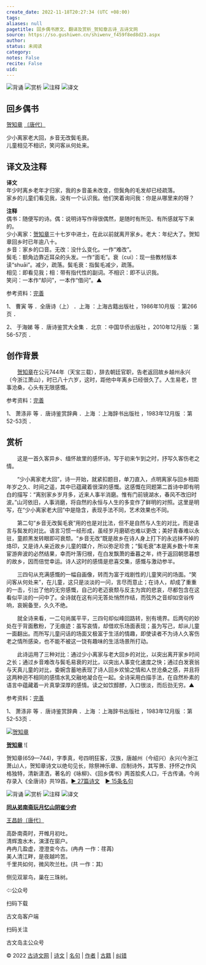 ```yaml
---
create_date: 2022-11-18T20:27:34 (UTC +08:00)
tags: 
aliases: null
pagetitle: 回乡偶书原文、翻译及赏析_贺知章古诗_古诗文网
source: https://so.gushiwen.cn/shiwenv_f459f8ed8d23.aspx
author: 
status: 未阅读
category: 
notes: False
recite: False
uid: 
---
```


![背诵](https://song.gushiwen.cn/siteimg/bei-pic.png) ![赏析](https://song.gushiwen.cn/siteimg/shang-pic.png) ![注释](https://song.gushiwen.cn/siteimg/zhu-pic.png) ![译文](https://song.gushiwen.cn/siteimg/yi-pic.png)

## 回乡偶书

[贺知章](https://so.gushiwen.cn/authorv_79e0e9d1f260.aspx) [〔唐代〕](https://so.gushiwen.cn/shiwens/default.aspx?cstr=%e5%94%90%e4%bb%a3)

少小离家老大回，乡音无改鬓毛衰。  
儿童相见不相识，笑问客从何处来。

## 译文及注释



**译文**  
年少时离乡老年才归家，我的乡音虽未改变，但鬓角的毛发却已经疏落。  
家乡的儿童们看见我，没有一个认识我。他们笑着询问我：你是从哪里来的呀？　

**注释**  
偶书：随便写的诗。偶：说明诗写作得很偶然，是随时有所见、有所感就写下来的。  
少小离家：[贺知章](https://so.gushiwen.cn/authorv_79e0e9d1f260.aspx)三十七岁中进士，在此以前就离开家乡。老大：年纪大了。贺知章回乡时已年逾八十。  
乡音：家乡的口音。无改：没什么变化。一作“难改”。  
鬓毛：额角边靠近耳朵的头发。一作“面毛”。衰（cui）：现一些教材版本读“shuāi”。减少，疏落。鬓毛衰：指鬓毛减少，疏落。  
相见：即看见我；相：带有指代性的副词。不相识：即不认识我。  
笑问：一本作“却问”，一本作“借问”。▲

参考资料：[完善](https://so.gushiwen.cn/jiucuo.aspx?u=%e7%bf%bb%e8%af%91747%e3%80%8a%e8%af%91%e6%96%87%e5%8f%8a%e6%b3%a8%e9%87%8a%e3%80%8b)

1、 曹寅 等 ．全唐诗（上） ．上海 ：上海古籍出版社 ，1986年10月版 ：第266页 ．

2、 于海娣 等 ．唐诗鉴赏大全集 ．北京 ：中国华侨出版社 ，2010年12月版 ：第56-57页 ．

## 创作背景



　　[贺知章](https://so.gushiwen.cn/authorv_79e0e9d1f260.aspx)在公元744年（天宝三载），辞去朝廷官职，告老返回故乡越州永兴（今浙江萧山），时已八十六岁，这时，距他中年离乡已经很久了。人生易老，世事沧桑，心头有无限感慨。

参考资料：[完善](https://so.gushiwen.cn/jiucuo.aspx?u=%e8%b5%8f%e6%9e%90888%e3%80%8a%e5%88%9b%e4%bd%9c%e8%83%8c%e6%99%af%e3%80%8b)

1、 萧涤非 等 ．唐诗鉴赏辞典 ．上海 ：上海辞书出版社 ，1983年12月版 ：第52-53页 ．

## 赏析



　　这是一首久客异乡、缅怀故里的感怀诗。写于初来乍到之时，抒写久客伤老之情。

　　“少小离家老大回”，诗一开始，就紧扣题目，单刀直入，点明离家与回乡相距年岁之久、时间之遥，其中已蕴藏着很深的感慨。这感慨在同题第二首诗中即有明白的描写：“离别家乡岁月多，近来人事半消磨。惟有门前镜湖水，春风不改旧时波。”山河依旧，人事消磨，将自然的永恒与人生的多变作了鲜明的对照。这里是明写，在“少小离家老大回”中是隐含，表现手法不同，艺术效果也不同。

　　第二句“乡音无改鬓毛衰”用的也是对比法，但不是自然与人生的对比，而是语言与鬓发的对比。语言习惯一经形成，虽经岁月磨砺也难以更改；美好青春难以永驻，童颜黑发转眼即可衰颓。“乡音无改”既是故乡在诗人身上打下的永远抹不掉的烙印，又是诗人亲近故乡儿童的媒介，所以弥足珍贵；“鬓毛衰”本是离乡数十年来宦游奔波的必然结果，幸而叶落归根，在白发飘萧的垂暮之年，终于返回朝思暮想的故乡，因而倍觉幸运。诗人这时的感情是悲喜交集，感慨与激动参半。

　　三四句从充满感慨的一幅自画像，转而为富于戏剧性的儿童笑问的场面。“笑问客从何处来”，在儿童，这只是淡淡的一问，言尽而意止；在诗人，却成了重重的一击，引出了他的无穷感慨，自己的老迈衰颓与反主为宾的悲哀，尽都包含在这看似平淡的一问中了。全诗就在这有问无答处悄然作结，而弦外之音却如空谷传响，哀婉备至，久久不绝。

　　就全诗来看，一二句尚属平平，三四句却似峰回路转，别有境界。后两句的妙处在于背面敷粉，了无痕迹：虽写哀情，却借欢乐场面表现；虽为写己，却从儿童一面翻出。而所写儿童问话的场面又极富于生活的情趣，即使读者不为诗人久客伤老之情所感染，也不能不被这一饶有趣味的生活场景所打动。

　　此诗运用了三种对比：通过少小离家与老大回乡的对比，以突出离开家乡时间之长；通过乡音难改与鬓毛易衰的对比，以突出人事变化速度之快；通过白发衰翁与天真儿童的对比，委婉含蓄地表现了诗人回乡欢愉之情和人世沧桑之感，并且将这两种迥不相同的感情水乳交融地凝合在一起。全诗采用白描手法，在自然朴素的语言中蕴藏着一片真挚深厚的感情。读之如饮醇醪，入口很淡，而后劲无穷。▲

参考资料：[完善](https://so.gushiwen.cn/jiucuo.aspx?u=%e8%b5%8f%e6%9e%90889%e3%80%8a%e8%b5%8f%e6%9e%90%e3%80%8b)

1、 萧涤非 等 ．唐诗鉴赏辞典 ．上海 ：上海辞书出版社 ，1983年12月版 ：第52-53页 ．

[![贺知章](https://song.gushiwen.cn/authorImg/hezhizhang.jpg)](https://so.gushiwen.cn/authorv_79e0e9d1f260.aspx)

[**贺知章**](https://so.gushiwen.cn/authorv_79e0e9d1f260.aspx) ![

贺知章(659—744)，字季真，号四明狂客，汉族，唐越州（今绍兴）永兴(今浙江萧山)人，贺知章诗文以绝句见长，除祭神乐章、应制诗外，其写景、抒怀之作风格独特，清新潇洒，著名的《咏柳》、《回乡偶书》两首脍炙人口，千古传诵，今尚存录入《全唐诗》共19首。[► 27篇诗文](https://so.gushiwen.cn/shiwens/default.aspx?astr=%e8%b4%ba%e7%9f%a5%e7%ab%a0)　[► 15条名句](https://so.gushiwen.cn/mingjus/default.aspx?astr=%e8%b4%ba%e7%9f%a5%e7%ab%a0)

![背诵](https://song.gushiwen.cn/siteimg/bei-pic.png) ![赏析](https://song.gushiwen.cn/siteimg/shang-pic.png) ![注释](https://song.gushiwen.cn/siteimg/zhu-pic.png) ![译文](https://song.gushiwen.cn/siteimg/yi-pic.png)

[**同从弟南斋玩月忆山阴崔少府**](https://so.gushiwen.cn/shiwenv_c6f492aeb6d7.aspx)

[王昌龄](https://so.gushiwen.cn/authorv.aspx?name=%e7%8e%8b%e6%98%8c%e9%be%84)[〔唐代〕](https://so.gushiwen.cn/shiwens/default.aspx?cstr=%e5%94%90%e4%bb%a3)

高卧南斋时，开帷月初吐。  
清辉澹水木，演漾在窗户。  
冉冉几盈虚，澄澄变今古。(冉冉 一作：荏苒)  
美人清江畔，是夜越吟苦。  
千里共如何，微风吹兰杜。(共 一作：其)



侧见双翠鸟，巢在三珠树。

⇦公众号



扫码下载

古文岛客户端



扫码关注

古文岛主公众号

© 2022 [古诗文网](https://www.gushiwen.cn/) | [诗文](https://so.gushiwen.cn/shiwens/) | [名句](https://so.gushiwen.cn/mingjus/) | [作者](https://so.gushiwen.cn/authors/) | [古籍](https://so.gushiwen.cn/guwen/) | [纠错](https://so.gushiwen.cn/jiucuo.aspx?u=)
